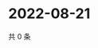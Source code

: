 # 2022-08-21

共 0 条

<!-- BEGIN WEIBO -->
<!-- 最后更新时间 Sun Aug 21 2022 18:17:17 GMT+0800 (China Standard Time) -->

<!-- END WEIBO -->
